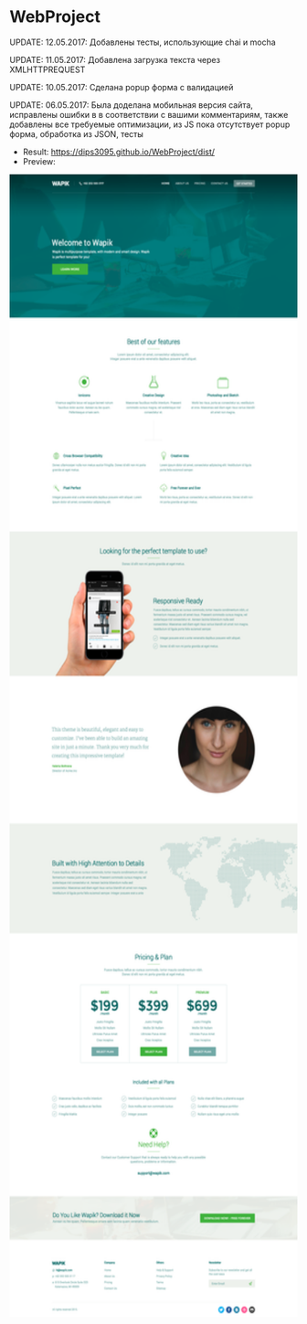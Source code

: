 # WebProject
UPDATE: 12.05.2017: 
Добавлены тесты, использующие chai и mocha


UPDATE: 11.05.2017: 
Добавлена загрузка текста через XMLHTTPREQUEST

UPDATE: 10.05.2017: 
Сделана popup форма с валидацией

UPDATE: 06.05.2017: 
Была доделана мобильная версия сайта, исправлены ошибки в в соответствии с вашими комментариям, также добавлены все требуемые оптимизации, из JS пока отсутствует popup форма, обработка из JSON, тесты

  * Result: https://dips3095.github.io/WebProject/dist/
  * Preview: 
<img src="https://github.com/dips3095/WebProject/blob/master/Home.png" height="2000">
